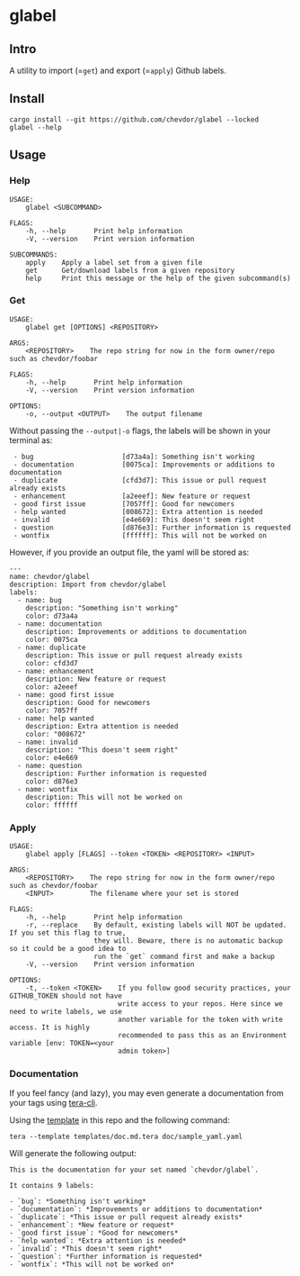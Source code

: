 # glabel

## Intro

A utility to import (=`get`) and export (=`apply`) Github labels.

## Install

    cargo install --git https://github.com/chevdor/glabel --locked
    glabel --help

## Usage

### Help

    USAGE:
        glabel <SUBCOMMAND>

    FLAGS:
        -h, --help       Print help information
        -V, --version    Print version information

    SUBCOMMANDS:
        apply    Apply a label set from a given file
        get      Get/download labels from a given repository
        help     Print this message or the help of the given subcommand(s)

### Get

    USAGE:
        glabel get [OPTIONS] <REPOSITORY>

    ARGS:
        <REPOSITORY>    The repo string for now in the form owner/repo such as chevdor/foobar

    FLAGS:
        -h, --help       Print help information
        -V, --version    Print version information

    OPTIONS:
        -o, --output <OUTPUT>    The output filename

Without passing the `--output|-o` flags, the labels will be shown in your terminal as:

     - bug                      [d73a4a]: Something isn't working
     - documentation            [0075ca]: Improvements or additions to documentation
     - duplicate                [cfd3d7]: This issue or pull request already exists
     - enhancement              [a2eeef]: New feature or request
     - good first issue         [7057ff]: Good for newcomers
     - help wanted              [008672]: Extra attention is needed
     - invalid                  [e4e669]: This doesn't seem right
     - question                 [d876e3]: Further information is requested
     - wontfix                  [ffffff]: This will not be worked on

However, if you provide an output file, the yaml will be stored as:

    ---
    name: chevdor/glabel
    description: Import from chevdor/glabel
    labels:
      - name: bug
        description: "Something isn't working"
        color: d73a4a
      - name: documentation
        description: Improvements or additions to documentation
        color: 0075ca
      - name: duplicate
        description: This issue or pull request already exists
        color: cfd3d7
      - name: enhancement
        description: New feature or request
        color: a2eeef
      - name: good first issue
        description: Good for newcomers
        color: 7057ff
      - name: help wanted
        description: Extra attention is needed
        color: "008672"
      - name: invalid
        description: "This doesn't seem right"
        color: e4e669
      - name: question
        description: Further information is requested
        color: d876e3
      - name: wontfix
        description: This will not be worked on
        color: ffffff

### Apply

    USAGE:
        glabel apply [FLAGS] --token <TOKEN> <REPOSITORY> <INPUT>

    ARGS:
        <REPOSITORY>    The repo string for now in the form owner/repo such as chevdor/foobar
        <INPUT>         The filename where your set is stored

    FLAGS:
        -h, --help       Print help information
        -r, --replace    By default, existing labels will NOT be updated. If you set this flag to true,
                         they will. Beware, there is no automatic backup so it could be a good idea to
                         run the `get` command first and make a backup
        -V, --version    Print version information

    OPTIONS:
        -t, --token <TOKEN>    If you follow good security practices, your GITHUB_TOKEN should not have
                               write access to your repos. Here since we need to write labels, we use
                               another variable for the token with write access. It is highly
                               recommended to pass this as an Environment variable [env: TOKEN=<your
                               admin token>]

### Documentation

If you feel fancy (and lazy), you may even generate a documentation from your tags using [tera-cli](https://github.com/chevdor/tera-cli).

Using the [template](templates/doc.md.tera) in this repo and the following command:

    tera --template templates/doc.md.tera doc/sample_yaml.yaml

Will generate the following output:

    This is the documentation for your set named `chevdor/glabel`.

    It contains 9 labels:

    - `bug`: *Something isn't working*
    - `documentation`: *Improvements or additions to documentation*
    - `duplicate`: *This issue or pull request already exists*
    - `enhancement`: *New feature or request*
    - `good first issue`: *Good for newcomers*
    - `help wanted`: *Extra attention is needed*
    - `invalid`: *This doesn't seem right*
    - `question`: *Further information is requested*
    - `wontfix`: *This will not be worked on*
